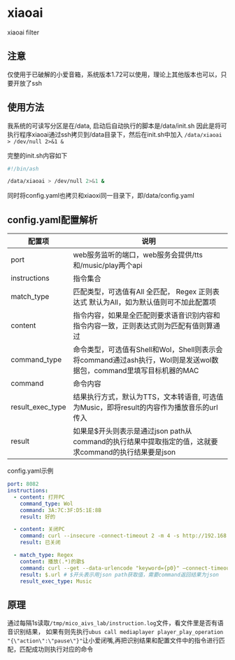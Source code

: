 # xiaoai
 xiaoai filter

 ## 注意
 仅使用于已破解的小爱音箱，系统版本1.72可以使用，理论上其他版本也可以，只要开放了ssh

 ## 使用方法
 我系统的可读写分区是在/data, 启动后自动执行的脚本是/data/init.sh
 因此是将可执行程序xiaoai通过ssh拷贝到/data目录下，然后在init.sh中加入
 `/data/xiaoai > /dev/null 2>&1 &`

 完整的init.sh内容如下
 ```sh
#!/bin/ash

/data/xiaoai > /dev/null 2>&1 &
 ```

同时将config.yaml也拷贝和xiaoxi同一目录下，即/data/config.yaml

## config.yaml配置解析
| 配置项 | 说明 |
| --- | --- |
| port |                web服务监听的端口，web服务会提供/tts和/music/play两个api |
| instructions |        指令集合 |
| match_type |          匹配类型，可选值有All 全匹配， Regex 正则表达式  默认为All，如为默认值则可不加此配置项 |
| content |            指令内容，如果是全匹配则要求语音识别内容和指令内容一致，正则表达式则为匹配有值则算通过 |
| command_type |        命令类型，可选值有Shell和Wol，Shell则表示会将command通过ash执行，Wol则是发送wol数据包，command里填写目标机器的MAC |
| command |             命令内容 |
| result_exec_type|    结果执行方式，默认为TTS，文本转语音, 可选值为Music，即将result的内容作为播放音乐的url传入 |
| result |              如果是$开头则表示是通过json path从command的执行结果中提取指定的值，这就要求command的执行结果要是json |


config.yaml示例
```yaml
port: 8082
instructions:
  - content: 打开PC
    command_type: Wol
    command: 3A:7C:3F:D5:1E:8B
    result: 好的

  - content: 关闭PC
    command: curl --insecure -connect-timeout 2 -m 4 -s http://192.168.1.100:30000?pass=sdfscs
    result: 已关闭

  - match_type: Regex
    content: 播放(.*)的歌$
    command: curl --get --data-urlencode "keyword={p0}" –connect-timeout 2  http://192.168.2.102:3030/music # {p0}表示匹配到的第一个替换到这里,{p1} {p2}以此类推
    result: $.url # $开头表示用json path获取值，需要command返回结果为json
    result_exec_type: Music
```

## 原理
通过每隔1s读取`/tmp/mico_aivs_lab/instruction.log`文件，看文件里是否有语音识别结果，
如果有则先执行`ubus call mediaplayer player_play_operation  "{\"action\":\"pause\"}"`让小爱闭嘴,再把识别结果和配置文件中的指令进行匹配，匹配成功则执行对应的命令


